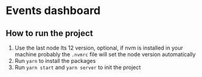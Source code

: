 # Events dashboard

## How to run the project
1. Use the last node lts 12 version, optional, if nvm is installed in your machine probably the `.nvmrc` file will set the node version automatically
2. Run ```yarn``` to install the packages
3. Run ```yarn start``` and ```yarn server``` to init the project
